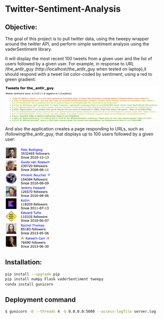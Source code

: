 # Twitter-Sentiment-Analysis

## Objective:
The goal of this project is to pull twitter data, using the tweepy wrapper around the twitter API, and perform simple sentiment analysis using the vaderSentiment library.   

It will display the most recent 100 tweets from a given user and the list of users followed by a given user. For example, in response to URL /the_antlr_guy (http://localhost/the_antlr_guy when tested on laptop),it should respond with a tweet list color-coded by sentiment, using a red to green gradient:

<img src="./img/sentiment-tweets.png" width=800>

And also the application creates a page responding to URLs, such as /following/the_antlr_guy, that displays up to 100 users followed by a given user:

<img src="./img/followers.png" width=150>

## Installation:
```bash
pip install --upgrade pip
pip install numpy Flask vaderSentiment tweepy
conda install gunicorn
```

## Deployment command

```bash
$ gunicorn -D --threads 4 -b 0.0.0.0:5000 --access-logfile server.log --timeout 60 server:app twitter.csv
```